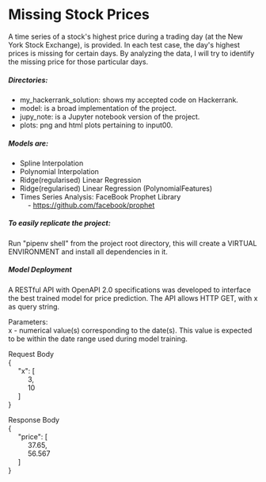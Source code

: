 # Missing Stock Prices
A time series of a stock's highest price during a trading day (at the New York Stock Exchange), is provided. In each test case, the day's highest prices is missing for certain days. By analyzing the data, I will try to identify the missing price for those particular days.

##### Directories:
- my_hackerrank_solution: shows my accepted code on Hackerrank.
- model: is a broad implementation of the project.
- jupy_note: is a Jupyter notebook version of the project.
- plots: png and html plots pertaining to input00.

##### Models are:
- Spline Interpolation
- Polynomial Interpolation
- Ridge(regularised) Linear Regression
- Ridge(regularised) Linear Regression (PolynomialFeatures)
- Times Series Analysis: FaceBook Prophet Library <br>
&nbsp;&nbsp;&nbsp; - https://github.com/facebook/prophet

##### To easily replicate the project:
Run "pipenv shell" from the project root directory, this will create a VIRTUAL ENVIRONMENT and install all dependencies in it.

##### Model Deployment
A RESTful API with OpenAPI 2.0 specifications was developed to interface the best trained model for price prediction.
The API allows HTTP GET, with x as query string.

Parameters: <br>
x - numerical value(s) corresponding to the date(s). This value is expected to be within the date range used during model training.

Request Body <br>
{<br>
  &nbsp;&nbsp;&nbsp;&nbsp; "x": [ <br>
  &nbsp;&nbsp;&nbsp;&nbsp;&nbsp;&nbsp;&nbsp;&nbsp;&nbsp; 3, <br>
  &nbsp;&nbsp;&nbsp;&nbsp;&nbsp;&nbsp;&nbsp;&nbsp;&nbsp; 10 <br>
  &nbsp;&nbsp;&nbsp;&nbsp;&nbsp;]  <br>
}<br>

Response Body <br>
{<br>
  &nbsp;&nbsp;&nbsp;&nbsp; "price": [ <br>
  &nbsp;&nbsp;&nbsp;&nbsp;&nbsp;&nbsp;&nbsp;&nbsp;&nbsp; 37.65, <br>
  &nbsp;&nbsp;&nbsp;&nbsp;&nbsp;&nbsp;&nbsp;&nbsp;&nbsp; 56.567 <br>
  &nbsp;&nbsp;&nbsp;&nbsp;&nbsp;]  <br>
}<br>